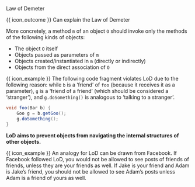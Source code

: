 <span id="title">Law of Demeter</span>

<span id="prereqs"></span>

<span id="outcomes">{{ icon_outcome }} Can explain the Law of Demeter</span>

<div id="body">

<box type="definition" seamless>
<include src="../../common/definitions.md#def-law-of-demeter" trim />
</box>

More concretely, a method `m` of an object `O` should invoke only the methods of the following kinds of objects:

* The object `O` itself
* Objects passed as parameters of `m`
* Objects created/instantiated in `m` (directly or indirectly)
* Objects from the <tooltip content="objects that are held by instance variables of">direct association of</tooltip> `O`

<box>

{{ icon_example }} The following code fragment violates LoD due to the following reason: while `b` is a ‘friend’ of `foo` (because it receives it as a parameter), `g` is a ‘friend of a friend’ (which should be considered a ‘stranger’), and `g.doSomething()` is analogous to ‘talking to a stranger’.

```java
void foo(Bar b) {
    Goo g = b.getGoo();
    g.doSomething();
}
```

</box>

**LoD aims to prevent objects from navigating the internal structures of other objects.**

<box>

{{ icon_example }} An analogy for LoD can be drawn from Facebook. If Facebook followed LoD, you would not be allowed to see posts of friends of friends, unless they are your friends as well. If Jake is your friend and Adam is Jake’s friend, you should not be allowed to see Adam’s posts unless Adam is a friend of yours as well.

</box>

</div>

<div id="extras">
  <include src="exercises.md" />
</div>
